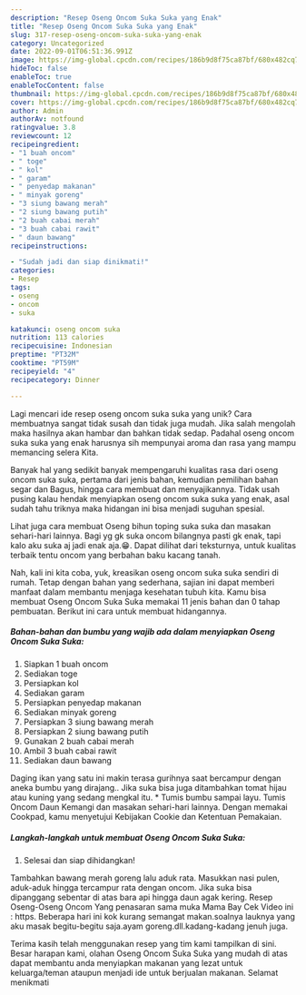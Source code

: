 ```yaml
---
description: "Resep Oseng Oncom Suka Suka yang Enak"
title: "Resep Oseng Oncom Suka Suka yang Enak"
slug: 317-resep-oseng-oncom-suka-suka-yang-enak
category: Uncategorized
date: 2022-09-01T06:51:36.991Z
image: https://img-global.cpcdn.com/recipes/186b9d8f75ca87bf/680x482cq70/oseng-oncom-suka-suka-foto-resep-utama.jpg
hideToc: false
enableToc: true
enableTocContent: false
thumbnail: https://img-global.cpcdn.com/recipes/186b9d8f75ca87bf/680x482cq70/oseng-oncom-suka-suka-foto-resep-utama.jpg
cover: https://img-global.cpcdn.com/recipes/186b9d8f75ca87bf/680x482cq70/oseng-oncom-suka-suka-foto-resep-utama.jpg
author: Admin
authorAv: notfound
ratingvalue: 3.8
reviewcount: 12
recipeingredient:
- "1 buah oncom"
- " toge"
- " kol"
- " garam"
- " penyedap makanan"
- " minyak goreng"
- "3 siung bawang merah"
- "2 siung bawang putih"
- "2 buah cabai merah"
- "3 buah cabai rawit"
- " daun bawang"
recipeinstructions:

- "Sudah jadi dan siap dinikmati!"
categories:
- Resep
tags:
- oseng
- oncom
- suka

katakunci: oseng oncom suka 
nutrition: 113 calories
recipecuisine: Indonesian
preptime: "PT32M"
cooktime: "PT59M"
recipeyield: "4"
recipecategory: Dinner

---
```





Lagi mencari ide resep oseng oncom suka suka yang unik? Cara membuatnya sangat tidak susah dan tidak juga mudah. Jika salah mengolah maka hasilnya akan hambar dan bahkan tidak sedap. Padahal oseng oncom suka suka yang enak harusnya sih mempunyai aroma dan rasa yang mampu memancing selera Kita.





Banyak hal yang sedikit banyak mempengaruhi kualitas rasa dari oseng oncom suka suka, pertama dari jenis bahan, kemudian pemilihan bahan segar dan Bagus, hingga cara membuat dan menyajikannya. Tidak usah pusing kalau hendak menyiapkan oseng oncom suka suka yang enak,      asal sudah tahu triknya maka hidangan ini bisa menjadi suguhan spesial.














Lihat juga cara membuat Oseng bihun toping suka suka dan masakan sehari-hari lainnya. Bagi yg gk suka oncom bilangnya pasti gk enak, tapi kalo aku suka aj jadi enak aja.😁. Dapat dilihat dari teksturnya, untuk kualitas terbaik tentu oncom yang berbahan baku kacang tanah.






Nah, kali ini kita coba, yuk, kreasikan oseng oncom suka suka sendiri di rumah. Tetap dengan bahan yang sederhana, sajian ini dapat memberi manfaat dalam membantu menjaga kesehatan tubuh kita. Kamu bisa membuat Oseng Oncom Suka Suka memakai 11 jenis bahan dan 0 tahap pembuatan. Berikut ini cara untuk membuat hidangannya.

<!--inarticleads1-->

##### Bahan-bahan dan bumbu yang wajib ada dalam menyiapkan Oseng Oncom Suka Suka:

1. Siapkan 1 buah oncom
1. Sediakan  toge
1. Persiapkan  kol
1. Sediakan  garam
1. Persiapkan  penyedap makanan
1. Sediakan  minyak goreng
1. Persiapkan 3 siung bawang merah
1. Persiapkan 2 siung bawang putih
1. Gunakan 2 buah cabai merah
1. Ambil 3 buah cabai rawit
1. Sediakan  daun bawang


Daging ikan yang satu ini makin terasa gurihnya saat bercampur dengan aneka bumbu yang dirajang.. Jika suka bisa juga ditambahkan tomat hijau atau kuning yang sedang mengkal itu. * Tumis bumbu sampai layu. Tumis Oncom Daun Kemangi dan masakan sehari-hari lainnya. Dengan memakai Cookpad, kamu menyetujui Kebijakan Cookie dan Ketentuan Pemakaian. 

<!--inarticleads2-->

##### Langkah-langkah untuk membuat Oseng Oncom Suka Suka:


1. Selesai dan siap dihidangkan!

Tambahkan bawang merah goreng lalu aduk rata. Masukkan nasi pulen, aduk-aduk hingga tercampur rata dengan oncom. Jika suka bisa dipanggang sebentar di atas bara api hingga daun agak kering. Resep Oseng-Oseng Oncom Yang penasaran sama muka Mama Bay Cek Video ini : https. Beberapa hari ini kok kurang semangat makan.soalnya lauknya yang aku masak begitu-begitu saja.ayam goreng.dll.kadang-kadang jenuh juga. 

Terima kasih telah menggunakan resep yang tim kami tampilkan di sini. Besar harapan kami, olahan Oseng Oncom Suka Suka yang mudah di atas dapat membantu anda menyiapkan makanan yang lezat untuk keluarga/teman ataupun menjadi ide untuk berjualan makanan. Selamat menikmati
